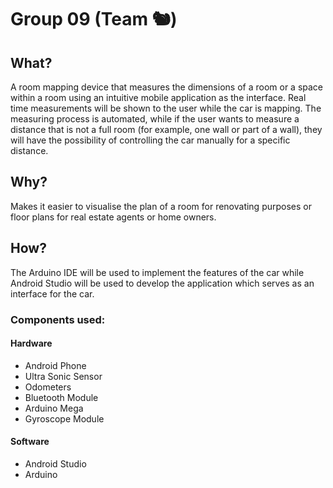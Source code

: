# Group 09 (Team 🐿)

## What?   
A room mapping device that measures the dimensions of a room or a space within a room using an intuitive mobile application as the interface. Real time measurements will be shown to the user while the car is mapping. The measuring process is automated, while if the user wants to measure a distance that is not a full room (for example, one wall or part of a wall), they will have the possibility of controlling the car manually for a specific distance.


## Why?   
Makes it easier to visualise the plan of a room for renovating purposes or floor plans for real estate agents or home owners.


## How?   
The Arduino IDE will be used to implement the features of the car while Android Studio will be used to develop the application which serves as an interface for the car.
### Components used:  
#### Hardware
* Android Phone
* Ultra Sonic Sensor  
* Odometers  
* Bluetooth Module   
* Arduino Mega   
* Gyroscope Module   
#### Software   
* Android Studio
* Arduino   
